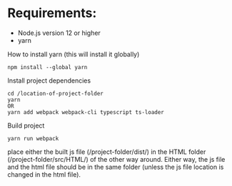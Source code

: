 # Requirements:
- Node.js version 12 or higher
- yarn

How to install yarn (this will install it globally)
```
npm install --global yarn
```

Install project dependencies
```
cd /location-of-project-folder
yarn
OR
yarn add webpack webpack-cli typescript ts-loader
```

Build project
```
yarn run webpack
```

place either the built js file (/project-folder/dist/) in the HTML folder (/project-folder/src/HTML/) of the other way around.
Either way, the js file and the html file should be in the same folder (unless the js file location is changed in the html file).